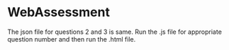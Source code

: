 # WebAssessment

The json file for questions 2 and 3 is same.
Run the .js file for appropriate question number and then run the .html file.
